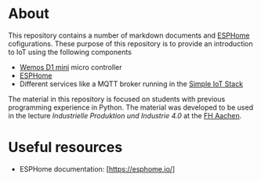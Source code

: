 # About

This repository contains a number of markdown documents and [ESPHome](https://esphome.io/) cofigurations. These purpose
of this repository is to provide an introduction to IoT using the following components

- [Wemos D1 mini](https://docs.wemos.cc/en/latest/d1/d1_mini.html) micro controller
- [ESPHome](https://esphome.io/)
- Different services like a MQTT broker running in the [Simple IoT Stack](https://github.com/ceedee666/simple-iot-stack) 

The material in this repository is focused on students with previous programming experience in Python. The material was developed 
to be used in the lecture *Industrielle Produktion und Industrie 4.0* at the 
[FH Aachen](http://www.fh-aachen.de).

# Useful resources

- ESPHome documentation: [https://esphome.io/]
